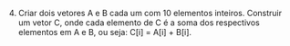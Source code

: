 4. Criar dois vetores A e B cada um com 10 elementos inteiros. Construir um vetor C, onde cada elemento de C
é a soma dos respectivos elementos em A e B, ou seja:
C[i] = A[i] + B[i]. 